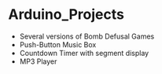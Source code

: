 # Arduino_Projects
<ul>
  <li>Several versions of Bomb Defusal Games</li>
  <li>Push-Button Music Box</li>
  <li>Countdown Timer with segment display</li>
  <li>MP3 Player</li>
</ul>
